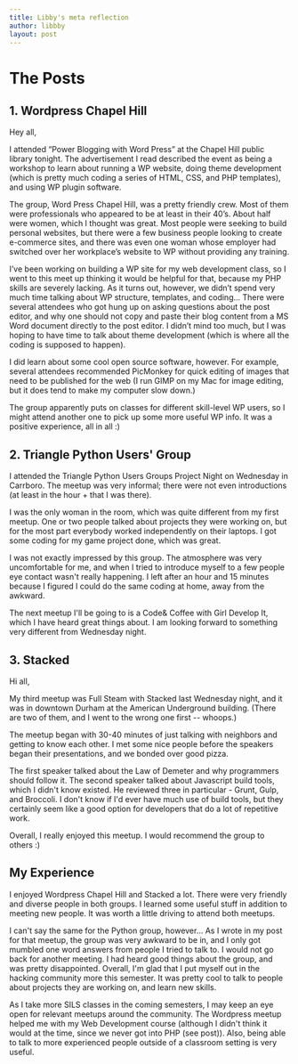 ```yaml
---
title: Libby's meta reflection
author: libbby
layout: post
---
```


# The Posts
## 1. Wordpress Chapel Hill
 
Hey all,

I attended “Power Blogging with Word Press” at the Chapel Hill public library tonight. The advertisement I read described the event as being a workshop to learn about running a WP website, doing theme development (which is pretty much coding a series of HTML, CSS, and PHP templates), and using WP plugin software.
 
The group, Word Press Chapel Hill, was a pretty friendly crew. Most of them were professionals who appeared to be at least in their 40’s.  About half were women, which I thought was great. Most people were seeking to build personal websites, but there were a few business people looking to create e-commerce sites, and there was even one woman whose employer had switched over her workplace’s website to WP without providing any training.
 
I’ve been working on building a WP site for my web development class, so I went to this meet up thinking it would be helpful for that, because my PHP skills are severely lacking. As it turns out, however, we didn’t spend very much time talking about WP structure, templates, and coding... There were several attendees who got hung up on asking questions about the post editor, and why one should not copy and paste their blog content from a MS Word document directly to the post editor. I didn’t mind too much, but I was hoping to have time to talk about theme development (which is where all the coding is supposed to happen).
 
I did learn about some cool open source software, however. For example, several attendees recommended PicMonkey for quick editing of images that need to be published for the web (I run GIMP on my Mac for image editing, but it does tend to make my computer slow down.)
 
The group apparently puts on classes for different skill-level WP users, so I might attend another one to pick up some more useful WP info. It was a positive experience, all in all :)﻿

## 2. Triangle Python Users' Group

I attended the Triangle Python Users Groups Project Night on Wednesday in Carrboro. The meetup was very informal; there were not even introductions (at least in the hour + that I was there).

I was the only woman in the room, which was quite different from my first meetup.  One or two people talked about projects they were working on, but for the most part everybody worked independently on their laptops. I got some coding for my game project done, which was great.

I was not exactly impressed by this group. The atmosphere was very uncomfortable for me, and when I tried to introduce myself to a few people eye contact wasn't really happening. I left after an hour and 15 minutes because I figured I could do the same coding at home, away from the awkward.

The next meetup I'll be going to is a Code& Coffee with Girl Develop It, which I have heard great things about. I am looking forward to something very different from Wednesday night.﻿

## 3. Stacked

Hi all,

My third meetup was Full Steam with Stacked last Wednesday night, and it was in downtown Durham at the American Underground building. (There are two of them, and I went to the wrong one first -- whoops.)

The meetup began with 30-40 minutes of just talking with neighbors and getting to know each other. I met some nice people before the speakers began their presentations, and we bonded over good pizza.

The first speaker talked about the Law of Demeter and why programmers should follow it. The second speaker talked about Javascript build tools, which I didn't know existed. He reviewed three in particular - Grunt, Gulp, and Broccoli. I don't know if I'd ever have much use of build tools, but they certainly seem like a good option for developers that do a lot of repetitive work.

Overall, I really enjoyed this meetup. I would recommend the group to others :)

## My Experience
I enjoyed Wordpress Chapel Hill and Stacked a lot. There were very friendly and diverse people in both groups. I learned some
useful stuff in addition to meeting new people. It was worth a little driving to attend both meetups. 

I can't say the same for the Python group, however... As I wrote in my post for that meetup, the group was
very awkward to be in, and I only got mumbled one word answers from people I tried to talk to. I would not go 
back for another meeting. I had heard good things about the group, and was pretty disappointed.
Overall, I'm glad that I put myself out in the hacking community more this semester. It was pretty cool to talk to
people about projects they are working on, and learn new skills.

As I take more SILS classes in the coming semesters, I may keep an eye open for relevant meetups around the community.
The Wordpress meetup helped me with my Web Development course (although I didn't think it would at the time, since we never got 
into PHP (see post)). Also, being able to talk to more experienced people outside of a classroom setting is very useful.

